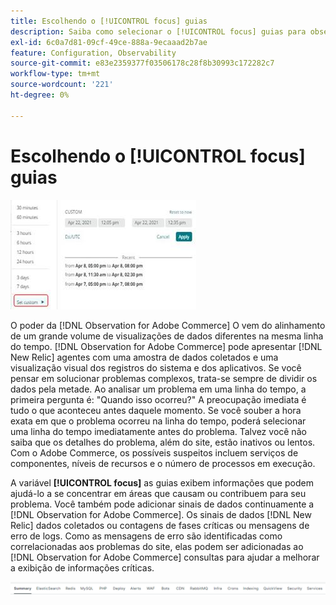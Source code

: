 ```yaml
---
title: Escolhendo o [!UICONTROL focus] guias
description: Saiba como selecionar o [!UICONTROL focus] guias para observar áreas que causam problemas.
exl-id: 6c0a7d81-09cf-49ce-888a-9ecaaad2b7ae
feature: Configuration, Observability
source-git-commit: e83e2359377f03506178c28f8b30993c172282c7
workflow-type: tm+mt
source-wordcount: '221'
ht-degree: 0%

---
```


# Escolhendo o [!UICONTROL focus] guias

![Escolher as guias de foco](../../assets/tools/observation-for-adobe-commerce/choosing-the-focus-tabs-1.jpg)

O poder da [!DNL Observation for Adobe Commerce] O vem do alinhamento de um grande volume de visualizações de dados diferentes na mesma linha do tempo. [!DNL Observation for Adobe Commerce] pode apresentar [!DNL New Relic] agentes com uma amostra de dados coletados e uma visualização visual dos registros do sistema e dos aplicativos. Se você pensar em solucionar problemas complexos, trata-se sempre de dividir os dados pela metade. Ao analisar um problema em uma linha do tempo, a primeira pergunta é: &quot;Quando isso ocorreu?&quot; A preocupação imediata é tudo o que aconteceu antes daquele momento. Se você souber a hora exata em que o problema ocorreu na linha do tempo, poderá selecionar uma linha do tempo imediatamente antes do problema. Talvez você não saiba que os detalhes do problema, além do site, estão inativos ou lentos. Com o Adobe Commerce, os possíveis suspeitos incluem serviços de componentes, níveis de recursos e o número de processos em execução.

A variável **[!UICONTROL focus]** as guias exibem informações que podem ajudá-lo a se concentrar em áreas que causam ou contribuem para seu problema. Você também pode adicionar sinais de dados continuamente a [!DNL Observation for Adobe Commerce]. Os sinais de dados [!DNL New Relic] dados coletados ou contagens de fases críticas ou mensagens de erro de logs. Como as mensagens de erro são identificadas como correlacionadas aos problemas do site, elas podem ser adicionadas ao [!DNL Observation for Adobe Commerce] consultas para ajudar a melhorar a exibição de informações críticas.

![Escolher as guias de foco](../../assets/tools/observation-for-adobe-commerce/choosing-the-focus-tabs-2.jpeg)
